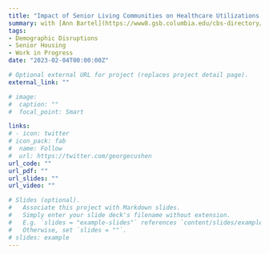 ```yaml
---
title: "Impact of Senior Living Communities on Healthcare Utilizations and Outcomes"
summary: with [Ann Bartel](https://www8.gsb.columbia.edu/cbs-directory/detail/apb2), [Carri Chan](https://www8.gsb.columbia.edu/cbs-directory/detail/cc3179), and [Fanyin Zheng](http://www.fanyinzheng.com/). *In preparation.*
tags:
- Demographic Disruptions
- Senior Housing
- Work in Progress
date: "2023-02-04T00:00:00Z"

# Optional external URL for project (replaces project detail page).
external_link: ""

# image:
#  caption: ""
#  focal_point: Smart

links:
# - icon: twitter
# icon_pack: fab
#  name: Follow
#  url: https://twitter.com/georgecushen
url_code: ""
url_pdf: ""
url_slides: ""
url_video: ""

# Slides (optional).
#   Associate this project with Markdown slides.
#   Simply enter your slide deck's filename without extension.
#   E.g. `slides = "example-slides"` references `content/slides/example-slides.md`.
#   Otherwise, set `slides = ""`.
# slides: example
---
```


